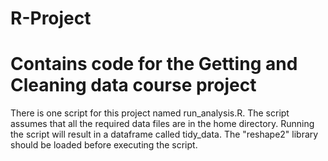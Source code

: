 R-Project
=========

# Contains code for the Getting and Cleaning data course project

There is one script for this project named run_analysis.R.
The script assumes that all the required data files are in the home directory. 
Running the script will result in a dataframe called tidy_data.
The "reshape2" library should be loaded before executing the script. 
